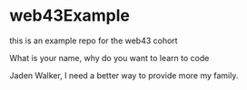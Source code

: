 # web43Example
this is an example repo for the web43 cohort


What is your name, why do you want to learn to code

Jaden Walker, I need a better way to provide more my family. 
